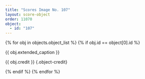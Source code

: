 ```yaml
---
title: "Scores Image No. 107"
layout: score-object
order: 11070
object:
  - id: "107"
---
```


{% for obj in objects.object_list %}
{% if obj.id == object[0].id %}

{{ obj.extended_caption }}

{{ obj.credit }} {.object-credit}

{% endif %}
{% endfor %}
